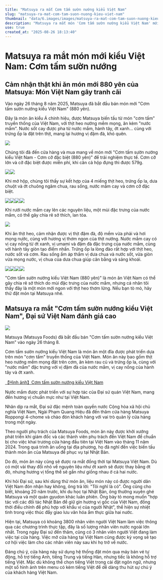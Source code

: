 ```yaml
---
title: "Matsuya ra mắt Cơm tấm sườn nướng kiểu Việt Nam"
slug: "matsuya-ra-mat-com-tam-suon-nuong-kieu-viet-nam"
thumbnail: "data/6.images/images/matsuya-ra-mat-com-tam-suon-nuong-kieu-viet-nam.webp"
description: "Matsuya ra mắt món 'Cơm tấm sườn nướng kiểu Việt Nam' mới, biến tấu từ ẩm thực truyền thống Việt. Đại sứ Việt Nam đánh giá cao, kỳ vọng món ăn này sẽ được đón nhận tại Nhật và cả Việt Nam."
use: true
created_at: "2025-08-26 18:13:40"
---
```


# Matsuya ra mắt món mới kiểu Việt Nam: Cơm tấm sườn nướng

## Cảm nhận thật khi ăn món mới 880 yên của Matsuya: Món Việt Nam gây tranh cãi

Vào ngày 26 tháng 8 năm 2025, Matsuya đã bắt đầu bán món mới "Cơm tấm sườn nướng kiểu Việt Nam" (880 yên).

Đây là món ăn kiểu Á chính hiệu, được Matsuya biến tấu từ món "cơm tấm" truyền thống của Việt Nam, với thịt heo nướng mềm mọng, ăn kèm "nước mắm". Nước sốt cay được pha từ nước mắm, hành tây, ớt xanh... cùng với trứng ốp la đặt trên thịt, mang lại hương vị đậm đà, khó quên.

![](/images/image-1756177633423.webp)

Chúng tôi đã đến cửa hàng và mua mang về món mới "Cơm tấm sườn nướng kiểu Việt Nam - Cơm cỡ đặc biệt (880 yên)" để trải nghiệm thực tế. Cơm cỡ lớn và cỡ đặc biệt được miễn phí, khi cân cả hộp đựng thì được 579g.

![](/images/image-1756177637120.webp)![](/images/image-1756177640186.webp)

Khi mở hộp, chúng tôi thấy sự kết hợp của 4 miếng thịt heo, trứng ốp la, dưa chuột và ớt chuông ngâm chua, rau sống, nước mắm cay và cơm cỡ đặc biệt.

![](/images/image-1756177644217.webp)![](/images/image-1756177647196.webp)![](/images/image-1756177655368.webp)![](/images/image-1756177659910.webp)

Khi rưới nước mắm cay lên các nguyên liệu, một mùi đặc trưng của nước mắm, có thể gây chia rẽ sở thích, lan tỏa.

![](/images/image-1756177662758.webp)

Khi ăn thịt heo, cảm nhận được vị thịt đậm đà, độ mềm vừa phải và hơi mọng nước, cùng với hương vị thơm ngon của thịt nướng. Nước mắm cay có vị cay nồng từ ớt xanh, vị umami và đậm đà đặc trưng của nước mắm, cùng với hành tây giòn tạo điểm nhấn. Trứng ốp la lòng đào rất hợp với thịt heo, nước sốt và cơm. Rau sống ấm áp thấm vị dưa chua và nước sốt, vừa giòn vừa mọng nước, vị chua của dưa chua giúp cân bằng và sảng khoái.

![](/images/image-1756177666285.webp)![](/images/image-1756177669765.webp)![](/images/image-1756177673427.webp)![](/images/image-1756177677406.webp)

"Cơm tấm sườn nướng kiểu Việt Nam (880 yên)" là món ăn Việt Nam có thể gây chia rẽ sở thích do mùi đặc trưng của nước mắm, nhưng cá nhân tôi thấy đây là một món mới ngon với thịt heo thơm lừng. Nếu bạn tò mò, hãy thử đặt món tại Matsuya nhé.

## Matsuya ra mắt "Cơm tấm sườn nướng kiểu Việt Nam", Đại sứ Việt Nam đánh giá cao

![](/images/20250826-00000007-impgrw-000-1-view.webp)

Matsuya (Matsuya Foods) đã bắt đầu bán "Cơm tấm sườn nướng kiểu Việt Nam" vào ngày 26 tháng 8.

Cơm tấm sườn nướng kiểu Việt Nam là món ăn một đĩa được phát triển dựa trên món "cơm tấm" truyền thống của Việt Nam. Món ăn này bao gồm thịt heo nướng mềm mọng đặt trên cơm, ăn kèm rau củ và trứng ốp la, cùng với "nước mắm" đặc trưng với vị đậm đà của nước mắm, vị cay nồng của hành tây và ớt xanh.

[【Hình ảnh】Cơm tấm sườn nướng kiểu Việt Nam](https://gourmet.watch.impress.co.jp/img/grw/docs/2041/783/html/02_o.jpg.html)

Nước mắm được phát triển với sự hợp tác của Đại sứ quán Việt Nam, mang đến hương vị chuẩn mực như tại Việt Nam.

Nhân dịp ra mắt, Đại sứ đặc mệnh toàn quyền nước Cộng hòa xã hội chủ nghĩa Việt Nam, Ngài Phạm Quang Hiệu đã đến thăm cửa hàng Matsuya Roppongi 4-chome và chào đón khách hàng với vai trò quản lý cửa hàng trong một ngày.

Theo người phụ trách của Matsuya Foods, món ăn này được khởi xướng phát triển khi giám đốc và các thành viên phụ trách đến Việt Nam để chuẩn bị cho việc khai trương cửa hàng đầu tiên tại Việt Nam vào tháng 11 năm 2024. Trong quá trình ăn uống tại địa phương, họ đã nghĩ đến việc biến tấu thành món ăn của Matsuya để phục vụ tại Nhật Bản.

Do đó, món ăn này cũng sẽ được ra mắt đồng thời tại Matsuya Việt Nam. Dù có một vài thay đổi nhỏ về nguyên liệu như ớt xanh sẽ được thay bằng ớt đỏ, nhưng hương vị tổng thể sẽ gần như giống nhau ở cả hai nước.

Khi hỏi Đại sứ, sau khi dùng thử món ăn, liệu món này có được người dân Việt Nam đón nhận hay không, ông trả lời: "Tôi nghĩ là có". Ông cũng cho biết, khoảng 20 năm trước, khi du học tại Nhật Bản, ông thường xuyên ghé Matsuya và một quán gyudon khác luân phiên. Ông bày tỏ mong muốn "hợp tác với các đối tác Nhật Bản để giữ gìn hương vị gốc của Việt Nam, đồng thời điều chỉnh để phù hợp với khẩu vị của người Nhật", thể hiện sự nhiệt tình trong việc thúc đẩy giao lưu văn hóa ẩm thực giữa hai nước.

Hiện tại, Matsuya có khoảng 3800 nhân viên người Việt Nam làm việc thông qua các chương trình thực tập, đây là số lượng nhân viên nước ngoài lớn nhất. Trong ngày Đại sứ đến thăm, cũng có 3 nhân viên người Việt đang làm việc tại cửa hàng. Việc mở cửa hàng tại Việt Nam cũng được kỳ vọng sẽ tạo cơ hội việc làm cho các nhân viên này sau khi họ trở về nước.

Đáng chú ý, cửa hàng này sử dụng hệ thống đặt món qua máy bán vé tự động, hỗ trợ tiếng Anh, tiếng Trung và tiếng Hàn, nhưng tiếc là không hỗ trợ tiếng Việt. Mặc dù không thể chọn tiếng Việt trong cài đặt ngôn ngữ, nhưng một số hình ảnh trên menu có kèm tiếng Việt để dễ dàng thu hút sự chú ý của khách hàng Việt Nam.